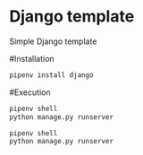# Django template
 Simple Django template

#Installation
```bash
pipenv install django
```

#Execution
```bash
pipenv shell
python manage.py runserver
```
```bash
pipenv shell
python manage.py runserver
